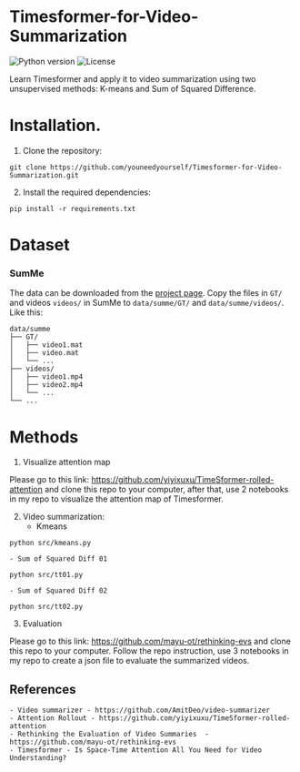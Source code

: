# Timesformer-for-Video-Summarization

![Python version](https://img.shields.io/badge/python-3.8.0-blue)
![License](https://img.shields.io/badge/license-MIT-white)

Learn Timesformer and apply it to video summarization using two unsupervised methods: K-means and Sum of Squared Difference.

# Installation.

1. Clone the repository: 

```
git clone https://github.com/youneedyourself/Timesformer-for-Video-Summarization.git
```

2. Install the required dependencies:

```
pip install -r requirements.txt
```

# Dataset

### SumMe
The data can be downloaded from the [project page](https://gyglim.github.io/me/vsum/index.html).
Copy the files in `GT/` and videos `videos/` in SumMe to `data/summe/GT/` and `data/summe/videos/`.
Like this:

```
data/summe
├── GT/
│   ├── video1.mat
│   ├── video.mat
│   └── ...
├── videos/
│   ├── video1.mp4
│   ├── video2.mp4
│   └── ...
└── ...
```


# Methods

1. Visualize attention map

Please go to this link: https://github.com/yiyixuxu/TimeSformer-rolled-attention and clone this repo to your computer, after that, use 2 notebooks in my repo to visualize the attention map of Timesformer.

2. Video summarization:
    - Kmeans
```
python src/kmeans.py
```
    - Sum of Squared Diff 01
```
python src/tt01.py
```
    - Sum of Squared Diff 02
```
python src/tt02.py
```

3. Evaluation

Please go to this link: https://github.com/mayu-ot/rethinking-evs and clone this repo to your computer. Follow the repo instruction, use 3 notebooks in my repo to create a json file to evaluate the summarized videos.

## References

    - Video summarizer - https://github.com/AmitDeo/video-summarizer
    - Attention Rollout - https://github.com/yiyixuxu/TimeSformer-rolled-attention
    - Rethinking the Evaluation of Video Summaries  - https://github.com/mayu-ot/rethinking-evs
    - Timesformer - Is Space-Time Attention All You Need for Video Understanding?